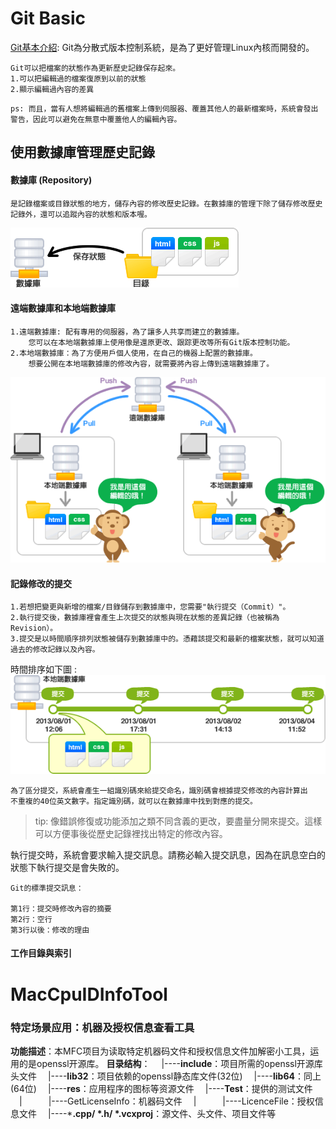 # Git Basic
[Git基本介紹](https://backlog.com/git-tutorial/tw/intro/intro1_1.html): Git為分散式版本控制系統，是為了更好管理Linux內核而開發的。
```
Git可以把檔案的狀態作為更新歷史記錄保存起來。
1.可以把編輯過的檔案復原到以前的狀態
2.顯示編輯過內容的差異
```
```
ps: 而且，當有人想將編輯過的舊檔案上傳到伺服器、覆蓋其他人的最新檔案時，系統會發出警告，因此可以避免在無意中覆蓋他人的編輯內容。
```
## 使用數據庫管理歷史記錄
#### 數據庫 (Repository)
```
是記錄檔案或目錄狀態的地方，儲存內容的修改歷史記錄。在數據庫的管理下除了儲存修改歷史記錄外，還可以追蹤內容的狀態和版本喔。
```
![image](https://github.com/kampfcl3/git-/blob/main/pic/capture_intro1_2_1.png)

#### 遠端數據庫和本地端數據庫
```
1.遠端數據庫: 配有專用的伺服器，為了讓多人共享而建立的數據庫。
    您可以在本地端數據庫上使用像是還原更改、跟踪更改等所有Git版本控制功能。
2.本地端數據庫：為了方便用戶個人使用，在自己的機器上配置的數據庫。
    想要公開在本地端數據庫的修改內容，就需要將內容上傳到遠端數據庫了。
```
![image](https://github.com/kampfcl3/git-/blob/main/pic/capture_intro1_2_2.png)
#### 記錄修改的提交
```
1.若想把變更與新增的檔案/目錄儲存到數據庫中，您需要"執行提交（Commit）"。
2.執行提交後，數據庫裡會產生上次提交的狀態與現在狀態的差異記錄（也被稱為Revision）。
3.提交是以時間順序排列狀態被儲存到數據庫中的。憑藉該提交和最新的檔案狀態，就可以知道過去的修改記錄以及內容。
```
時間排序如下圖 :
![image](https://github.com/kampfcl3/git-/blob/main/pic/capture_intro1_3_1.png)
```
為了區分提交，系統會產生一組識別碼來給提交命名，識別碼會根據提交修改的內容計算出
不重複的40位英文數字。指定識別碼，就可以在數據庫中找到對應的提交。
```
> tip: 像錯誤修復或功能添加之類不同含義的更改，要盡量分開來提交。這樣可以方便事後從歷史記錄裡找出特定的修改內容。

執行提交時，系統會要求輸入提交訊息。請務必輸入提​​交訊息，因為在訊息空白的狀態下執行提交是會失敗的。
```
Git的標準提交訊息：

第1行：提交時修改內容的摘要
第2行：空行
第3行以後：修改的理由

```
#### 工作目錄與索引
# MacCpuIDInfoTool
### 特定场景应用：机器及授权信息查看工具
**功能描述**：本MFC项目为读取特定机器码文件和授权信息文件加解密小工具，运用的是openssl开源库。
**目录结构**：
　|----**include**：项目所需的openssl开源库头文件
　|----**lib32**：项目依赖的openssl静态库文件(32位)
　|----**lib64**：同上(64位)
　|----**res**：应用程序的图标等资源文件
　|----**Test**：提供的测试文件
　|　　　|----GetLicenseInfo：机器码文件
　|　　　|----LicenceFile：授权信息文件
　|----***.cpp/ \*.h/ \*.vcxproj**：源文件、头文件、项目文件等



